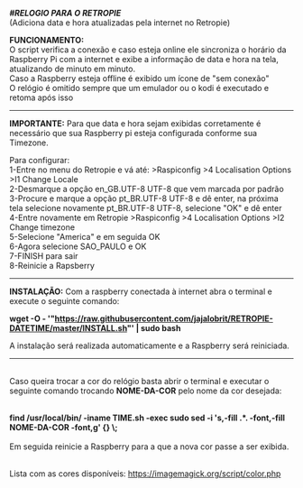 ***#RELOGIO PARA O RETROPIE***   
(Adiciona data e hora atualizadas pela internet no Retropie)






**FUNCIONAMENTO:**
<br />O script verifica a conexão e caso esteja online ele sincroniza o horário da Raspberry Pi com a internet e exibe a informação de data e hora na tela, atualizando de minuto em minuto. 
<br />Caso a Raspberry esteja offline é exibido um ícone de "sem conexão" 
<br />O relógio é omitido sempre que um emulador ou o kodi é executado e retoma após isso 

---------------------------------------------------------------------------------------------------------------------------------
**IMPORTANTE:**
Para que data e hora sejam exibidas corretamente é necessário que sua Raspberry pi esteja configurada conforme sua Timezone.

Para configurar: 
 <br />1-Entre no menu do Retropie e vá até: >Raspiconfig >4 Localisation Options >I1 Change Locale 
 <br />2-Desmarque a opção en_GB.UTF-8 UTF-8 que vem marcada por padrão 
 <br />3-Procure e marque a opção pt_BR.UTF-8 UTF-8 e dê enter, na próxima tela selecione novamente pt_BR.UTF-8 UTF-8, selecione "OK" e dê enter 
 <br />4-Entre novamente em Retropie >Raspiconfig >4 Localisation Options >I2 Change timezone 
<br />5-Selecione "America" e em seguida OK 
 <br />6-Agora selecione SAO_PAULO e OK 
 <br />7-FINISH para sair 
 <br />8-Reinicie a Rapsberry 
 
----------------------------------------------------------------------------------------------------------------------------------


**INSTALAÇÃO:** 
Com a raspberry conectada à internet abra o terminal e execute o seguinte comando:
    
**wget -O - '"https://raw.githubusercontent.com/jajalobrit/RETROPIE-DATETIME/master/INSTALL.sh"' | sudo bash**
    
A instalação será realizada automaticamente e a Raspberry será reiniciada.   

----------------------------------------------------------------------------------------------------------------------------------

<br />Caso queira trocar a cor do relógio basta abrir o terminal e executar o seguinte comando trocando **NOME-DA-COR**  pelo nome da cor desejada: 

<br />**find /usr/local/bin/ -iname TIME.sh -exec sudo sed -i 's,-fill .*. -font,-fill NOME-DA-COR -font,g' {} \\;**  
<br />Em seguida reinicie a Raspberry para a que a nova cor passe a ser exibida.  


<br />Lista com as cores disponíveis: 
https://imagemagick.org/script/color.php



